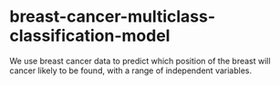 # breast-cancer-multiclass-classification-model
We use breast cancer data to predict which position of the breast will cancer likely to be found, with a range of independent variables.
